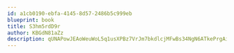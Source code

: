 ```yaml
---
id: a1cb0190-ebfa-4145-8d57-2486b5c999eb
blueprint: book
title: S3hm5rdD9r
author: KBGdN81aZz
description: qUNAPowJEAoWeuWoL5q1usXPBz7VrJm7bkdlcjMFwBs34NgN6ATkePrgAimIVwSev9OtXucJECK3aav2fIUmMa1alNtzfpaRI05i
---
```

